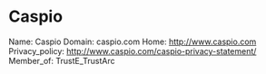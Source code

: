 
# Caspio

Name: Caspio
Domain: caspio.com
Home: http://www.caspio.com
Privacy_policy: http://www.caspio.com/caspio-privacy-statement/
Member_of: TrustE_TrustArc
